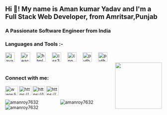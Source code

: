 
###
<h2 align="left">Hi 👋! My name is Aman kumar Yadav and I'm a Full Stack Web Developer, from Amritsar,Punjab</h2>
<h3>A Passionate Software Engineer from India</h3>


###

###
<h3>Languages and Tools :-</h3>
<div align="left">
  <img src="https://cdn.jsdelivr.net/gh/devicons/devicon/icons/javascript/javascript-original.svg" height="30" alt="javascript logo" />
  <img width="12" />
<!--   <img src="https://cdn.jsdelivr.net/gh/devicons/devicon/icons/typescript/typescript-original.svg" height="30" alt="typescript logo"  />
  <img width="12" /> -->
  <img src="https://cdn.jsdelivr.net/gh/devicons/devicon/icons/react/react-original.svg" height="30" alt="react logo"  />
  <img width="12" />
  <img src="https://cdn.jsdelivr.net/gh/devicons/devicon/icons/html5/html5-original.svg" height="30" alt="html5 logo"  />
  <img width="12" />
  <img src="https://cdn.jsdelivr.net/gh/devicons/devicon/icons/css3/css3-original.svg" height="30" alt="css3 logo"  />
  <img width="12" />
  <img src="https://upload.wikimedia.org/wikipedia/commons/thumb/1/18/ISO_C%2B%2B_Logo.svg/459px-ISO_C%2B%2B_Logo.svg.png" height="30" alt="cpp logo"  />
  <img width="12" />
  <img src="https://cdn.jsdelivr.net/gh/devicons/devicon/icons/python/python-original.svg" height="30" alt="python logo"  />
  <img width="12" />
  <img src="https://www.vectorlogo.zone/logos/java/java-icon.svg" height="30" alt="python logo"  />
  <img width="12" />
<!--   <img src="https://cdn.jsdelivr.net/gh/devicons/devicon/icons/csharp/csharp-original.svg" height="30" alt="csharp logo"  /> -->
</div>
<img align="right" height="150" src="https://camo.githubusercontent.com/19db51af5f90f1b152bc0b9078f5fe97053955be5074f03f17019c70345bdcdb/68747470733a2f2f6d69726f2e6d656469756d2e636f6d2f6d61782f313336302f302a37513379765349765f7430696f4a2d5a2e676966"  />
<br>

<h3>Connect with me:</h3>
<p align="left">
<a href="https://linkedin.com/in/www.linkedin.com/in/aman-kumar-yadav-0a1b35243" target="blank"><img align="center" src="https://raw.githubusercontent.com/rahuldkjain/github-profile-readme-generator/master/src/images/icons/Social/linked-in-alt.svg" alt="www.linkedin.com/in/aman-kumar-yadav-0a1b35243" height="30" width="40" /></a>
<a href="https://www.youtube.com/c/https://youtube.com/@techwithaman809?si=wmyolcrgxgezmcsx" target="blank"><img align="center" src="https://raw.githubusercontent.com/rahuldkjain/github-profile-readme-generator/master/src/images/icons/Social/youtube.svg" alt="https://youtube.com/@techwithaman809?si=wmyolcrgxgezmcsx" height="30" width="40" /></a>
<a href="https://www.leetcode.com/https://leetcode.com/u/amanroy7632/" target="blank"><img align="center" src="https://raw.githubusercontent.com/rahuldkjain/github-profile-readme-generator/master/src/images/icons/Social/leet-code.svg" alt="https://leetcode.com/u/amanroy7632/" height="30" width="40" /></a>
<a href="https://auth.geeksforgeeks.org/user/https://www.geeksforgeeks.org/user/yadavama2wy/" target="blank"><img align="center" src="https://raw.githubusercontent.com/rahuldkjain/github-profile-readme-generator/master/src/images/icons/Social/geeks-for-geeks.svg" alt="https://www.geeksforgeeks.org/user/yadavama2wy/" height="30" width="40" /></a>

</p>
<div align="left">
 
</div>

<div align="center">
  <img align="left" src="https://github-readme-stats.vercel.app/api/top-langs?username=amanroy7632&show_icons=true&locale=en&layout=compact" alt="amanroy7632" />
  <img align="center" src="https://github-readme-stats.vercel.app/api?username=amanroy7632&show_icons=true&locale=en" alt="amanroy7632" />
</div>
  <img align="center" src="https://github-readme-streak-stats.herokuapp.com/?user=amanroy7632&" alt="amanroy7632" />


###



<!--<img src="https://github.com/Amanroy7632/Amanroy7632/blob/main/snake.yml" alt="Snake animation" /> -->

###

